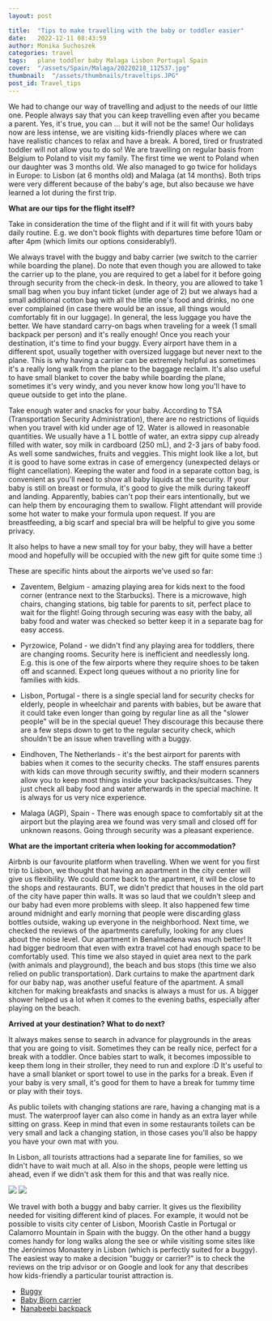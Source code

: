 ```yaml
---
layout: post

title:  "Tips to make travelling with the baby or toddler easier"
date:   2022-12-11 08:43:59
author: Monika Suchoszek
categories: travel
tags:	plane toddler baby Malaga Lisbon Portugal Spain
cover:  "/assets/Spain/Malaga/20220218_112537.jpg"
thumbnail:  "/assets/thumbnails/traveltips.JPG"
post_id: Travel_tips
---
```


We had to change our way of travelling and adjust to the needs of our little one. People always say that you can keep travelling
even after you became a parent. Yes, it's true, you can ... but it will not be the same! Our holidays now are less intense, we are visiting
kids-friendly places where we can have realistic chances to relax and have a break. A bored, tired or frustrated toddler will 
not allow you to do so! We are travelling on regular basis from Belgium to Poland to visit my family. The first time we went 
to Poland when our daughter was 3 months old. We also managed to go twice for holidays in Europe: to Lisbon (at 6 months 
old) and Malaga (at 14 months). Both trips were very different because of the baby's age, but also because we have 
learned a lot during the first trip.


**What are our tips for the flight itself?**

Take in consideration the time of the flight and if it will fit with yours baby daily routine. E.g. we don't book flights
with departures time before 10am or after 4pm (which limits our options considerably!). 

We always travel with the buggy and baby carrier (we switch to the carrier while boarding the plane). Do note that
even though you are allowed to take the carrier up to the plane, you are required to get a label for it before going 
through security from the check-in desk. In theory, you are allowed
to take 1 small bag when you buy infant ticket (under age of 2) but we always had a small additional cotton bag with all the 
little one's food and drinks, no one ever complained (in case there would be an issue, all things would comfortably
fit in our luggage). In general, the less luggage you have the better. We have standard carry-on bags when 
traveling for a week (1 small backpack per person) and it's really enough! Once you reach your destination, it's time to 
find your buggy. Every airport have them in a different spot, usually together with oversized luggage but never next 
to the plane. This is why having a carrier can be extremely helpful as sometimes it's a really long walk from the plane 
to the baggage reclaim. It's also useful to have small blanket to cover the baby while boarding the plane, sometimes it's very 
windy, and you never know how long you'll have to queue outside to get into the plane.

Take enough water and snacks for your baby. According to TSA (Transportation Security Administration), there are no 
restrictions of liquids when you travel with 
kid under age of 12. Water is allowed in reasonable quantities. We usually have a 1 L bottle of water, an extra sippy cup 
already filled with water, soy milk in cardboard (250 mL), and 2-3 jars of baby food. As well some sandwiches, fruits and
veggies. This might look like a lot, but it is good to have some extras in case of emergency (unexpected delays or 
flight cancellation). Keeping the water and food in a separate cotton bag, is convenient as you'll need to show all baby 
liquids at the security. If your baby is still on breast or formula, it's good to give the milk during takeoff and 
landing. Apparently, babies can't pop their ears intentionally, but we can help them by encouraging them to swallow. 
Flight attendant will provide some hot water to make your formula upon request. If you are breastfeeding, a big scarf 
and special bra will be helpful to give you some privacy.

It also helps to have a new small toy for your baby, they will have a better mood and hopefully will be occupied with the
new gift for quite some time :)

These are specific hints about the airports we've used so far:

  * Zaventem, Belgium - amazing playing area for kids next to the food corner (entrance next to the Starbucks). There is 
a microwave, high chairs, changing stations, big table for parents to sit, perfect place to wait for the flight! Going 
through securing was easy with the baby, all baby food and water was checked so better keep it in a separate bag for easy 
access.

  * Pyrzowice, Poland - we didn't find any playing area for toddlers, there are changing rooms. Security here is
inefficient and needlessly long. E.g. this is one of the few airports where they require shoes to be taken off and scanned. 
Expect long queues without a no priority line for families with kids.

  * Lisbon, Portugal - there is a single special land for security checks for elderly, people in wheelchair and parents with 
babies, but be aware that it could take even longer than going by regular line as all the "slower people" will be 
in the special queue! They discourage this because there are a few steps down to get to the regular security check, 
which shouldn't be an issue when travelling with a buggy.

  * Eindhoven, The Netherlands - it's the best airport for parents with babies when it comes to the security checks. 
The staff ensures parents with kids can move through security swiftly, and their modern scanners allow you to keep 
most things inside your backpacks/suitcases. They just check all baby food and water afterwards in the special machine.
It is always for us very nice experience. 

  * Malaga (AGP), Spain - There was enough space to comfortably sit at the airport but the playing area we found was 
very small and closed off for unknown reasons. Going through security was a pleasant experience.


**What are the important criteria when looking for accommodation?** 

Airbnb is our favourite platform when travelling. When we went for you first trip to Lisbon, we thought that having an 
apartment in the city center will give us flexibility.
We could come back to the apartment, it will be close to the shops and restaurants. BUT, we didn't predict that houses in 
the old part of the city have paper thin walls. It was so laud that we couldn't sleep and our baby had even more problems with 
sleep. It also happened few time around midnight and early morning that people were discarding glass bottles outside, waking up
everyone in the neighborhood. Next time, we checked the reviews of the apartments carefully, looking for any clues about 
the noise level. Our apartment in Benalmadena was much better! It had bigger bedroom that even with extra travel cot had enough space 
to be comfortably used. This time we also stayed in quiet area next to the park (with animals and playground), the beach and 
bus stops (this time we also relied on public transportation). Dark curtains to make the apartment dark for our baby nap, 
was another useful feature of the apartment. A small kitchen for making breakfasts and snacks is always a must for us. 
A bigger shower helped us a lot when it comes to the evening baths, especially after playing on the beach.

**Arrived at your destination? What to do next?**

It always makes sense to search in advance for playgrounds in the areas that you are going to visit. Sometimes they can 
be really nice, perfect for a break with a toddler. Once babies start to walk, it becomes impossible to keep them long
in their stroller, they need to run and explore :D It's useful to have a small blanket or sport towel to use in the parks 
for a break. Even if your baby is very small, it's good for them to have a break for tummy time or play with their toys.

As public toilets with changing stations are rare, having a changing mat is a must. The waterproof layer can
also come in handy as an extra layer while sitting on grass. Keep in mind that even in some restaurants toilets can
be very small and lack a changing station, in those cases you'll also be happy you have your own mat with you.

In Lisbon, all tourists attractions had a separate line for families, so we didn't have to wait much at all. Also in the shops, people 
were letting us ahead, even if we didn't ask them for this and that was really nice.

<div class="row">
  <img src="/assets/Spain/Malaga/20220221_163710.jpg" class="column-50" />
  <img src="/assets/Spain/Malaga/20220215_153807.jpg" class="column-50" />
</div>


We travel with both a buggy and baby carrier. It gives us the flexibility needed for visiting different kind of places. 
For example, it would not be possible to visits city center of Lisbon, Moorish Castle in Portugal or Calamorro Mountain 
in Spain with the buggy. On the other hand a buggy comes handy for long walks along the see or while visiting some sites like the
Jerónimos Monastery in Lisbon (which is perfectly suited for a buggy). The easiest way to make a decision 
"buggy or carrier?" is to check the reviews on the trip advisor or on Google and look for any that describes how kids-friendly a particular tourist attraction is.
  * [Buggy](https://www.dreambaby.be/e/fr/db/dreambee-essentials-poussette-canne-grey-melange-214187?utm_source=google&utm_medium=shopping&s_kwcid=AL!6321!3!!!!x!!&gclid=CjwKCAiAheacBhB8EiwAItVO2yQ7N_C6VWkn4sxHW_TIX8rNzywIH3wWZIyx8EqOYPPCespcWfD0HxoCK10QAvD_BwE)
  * [Baby Bjorn carrier](https://www.amazon.com.be/-/en/BABYBJ%C3%96RN-Carrier-Black-Cotton-White/dp/B07KPSS456/ref=sr_1_1?crid=2Q7TKLKF68UZ8&keywords=BabyBj%C3%B6rn+carrier+one&qid=1671045227&sprefix=babybj%C3%B6rn+carrier+one%2Caps%2C60&sr=8-1)
  * [Nanabeebi backpack](https://www.nanabeebi.com/en/products/luiertas-rugzak)

  

